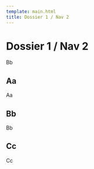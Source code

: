 ```yaml
---
template: main.html
title: Dossier 1 / Nav 2
---
```


# Dossier 1 / Nav 2

Bb

## Aa
Aa

## Bb
Bb

## Cc
Cc
